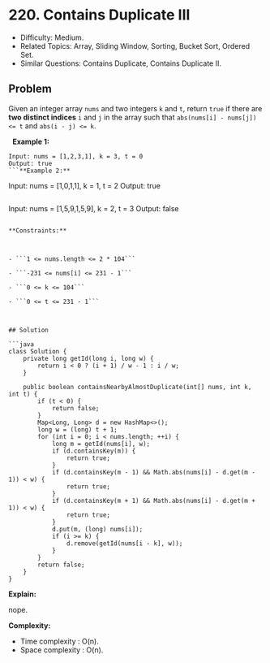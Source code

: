 # 220. Contains Duplicate III

- Difficulty: Medium.
- Related Topics: Array, Sliding Window, Sorting, Bucket Sort, Ordered Set.
- Similar Questions: Contains Duplicate, Contains Duplicate II.

## Problem

Given an integer array ```nums``` and two integers ```k``` and ```t```, return ```true``` if there are **two distinct indices** ```i``` and ```j``` in the array such that ```abs(nums[i] - nums[j]) <= t``` and ```abs(i - j) <= k```.

 
**Example 1:**
```
Input: nums = [1,2,3,1], k = 3, t = 0
Output: true
```**Example 2:**
```
Input: nums = [1,0,1,1], k = 1, t = 2
Output: true
```**Example 3:**
```
Input: nums = [1,5,9,1,5,9], k = 2, t = 3
Output: false
```
 
**Constraints:**


	
- ```1 <= nums.length <= 2 * 104```
	
- ```-231 <= nums[i] <= 231 - 1```
	
- ```0 <= k <= 104```
	
- ```0 <= t <= 231 - 1```



## Solution

```java
class Solution {
    private long getId(long i, long w) {
        return i < 0 ? (i + 1) / w - 1 : i / w;
    }

    public boolean containsNearbyAlmostDuplicate(int[] nums, int k, int t) {
        if (t < 0) {
            return false;
        }
        Map<Long, Long> d = new HashMap<>();
        long w = (long) t + 1;
        for (int i = 0; i < nums.length; ++i) {
            long m = getId(nums[i], w);
            if (d.containsKey(m)) {
                return true;
            }
            if (d.containsKey(m - 1) && Math.abs(nums[i] - d.get(m - 1)) < w) {
                return true;
            }
            if (d.containsKey(m + 1) && Math.abs(nums[i] - d.get(m + 1)) < w) {
                return true;
            }
            d.put(m, (long) nums[i]);
            if (i >= k) {
                d.remove(getId(nums[i - k], w));
            }
        }
        return false;
    }
}
```

**Explain:**

nope.

**Complexity:**

* Time complexity : O(n).
* Space complexity : O(n).
